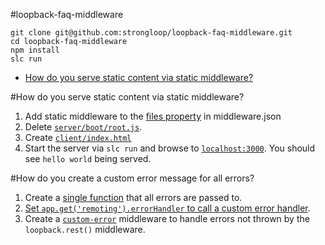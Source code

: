 #loopback-faq-middleware
```
git clone git@github.com:strongloop/loopback-faq-middleware.git
cd loopback-faq-middleware
npm install
slc run
```

- [How do you serve static content via static middleware?](https://github.com/strongloop/loopback-faq-middleware#how-do-you-serve-static-content-via-static-middleware)

#How do you serve static content via static middleware?
1. Add static middleware to the [files property](https://github.com/strongloop/loopback-faq-middleware/blob/master/server/middleware.json#L17-L19) in middleware.json
2. Delete [`server/boot/root.js`](https://github.com/strongloop/loopback-faq-middleware/blob/master/server/boot).
3. Create [`client/index.html`](https://github.com/strongloop/loopback-faq-middleware/blob/master/client/index.html)
4. Start the server via `slc run` and browse to [`localhost:3000`](http://localhost:3000). You should see `hello world` being served.


#How do you create a custom error message for all errors?
1. Create a [single function](https://github.com/strongloop/loopback-faq-middleware/blob/master/server/server.js#L33-l41) that all errors are passed to.
2. [Set `app.get('remoting').errorHandler` to call a custom error handler](https://github.com/strongloop/loopback-faq-middleware/blob/master/server/server.js#L23-l31).
3. Create a [`custom-error`](https://github.com/strongloop/loopback-faq-middleware/blob/master/server/middleware/custom-error.js) middleware to handle errors not thrown by the `loopback.rest()` middleware.
